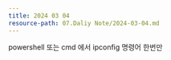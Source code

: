 ```yaml
---
title: 2024 03 04
resource-path: 07.Daliy Note/2024-03-04.md
---
```

powershell 또는 cmd 에서
ipconfig 명령어 한번만